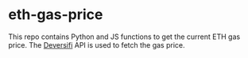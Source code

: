 # eth-gas-price
This repo contains Python and JS functions to get the current ETH gas price. The [Deversifi](https://docs.deversifi.com/) API is used to fetch the gas price.
